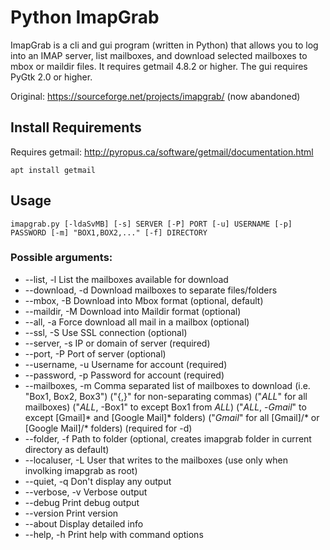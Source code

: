 # Python ImapGrab #

ImapGrab is a cli and gui program (written in Python) that allows you to log into an IMAP server, list mailboxes, and download selected mailboxes to mbox or maildir files. It requires getmail 4.8.2 or higher. The gui requires PyGtk 2.0 or higher.

Original: https://sourceforge.net/projects/imapgrab/ (now abandoned)

## Install Requirements ##

Requires getmail: http://pyropus.ca/software/getmail/documentation.html

```
apt install getmail
```

## Usage ##

```
imapgrab.py [-ldaSvMB] [-s] SERVER [-P] PORT [-u] USERNAME [-p] PASSWORD [-m] "BOX1,BOX2,..." [-f] DIRECTORY
```

### Possible arguments: ###
-    --list, -l        List the mailboxes available for download
-    --download, -d    Download mailboxes to separate files/folders
-    --mbox, -B        Download into Mbox format (optional, default)
-    --maildir, -M     Download into Maildir format (optional)
-    --all, -a         Force download all mail in a mailbox (optional)
-    --ssl, -S         Use SSL connection (optional)
-    --server, -s      IP or domain of server (required)
-    --port, -P        Port of server (optional)
-    --username, -u    Username for account (required)
-    --password, -p    Password for account (required)
-    --mailboxes, -m   Comma separated list of mailboxes to download 
                       (i.e. "Box1, Box2, Box3")
                       ("{,}" for non-separating commas)
                       ("_ALL_" for all mailboxes)
                       ("_ALL_, -Box1" to except Box1 from _ALL_)
                       ("_ALL_, -_Gmail_" to except [Gmail]* and [Google Mail]* folders)
                       ("_Gmail_" for all [Gmail]/* or [Google Mail]/* folders)
                       (required for -d)
-    --folder, -f      Path to folder
                       (optional, creates imapgrab folder in current directory as default)
-    --localuser, -L   User that writes to the mailboxes
                       (use only when involking imapgrab as root)
-    --quiet, -q       Don't display any output
-    --verbose, -v     Verbose output
-    --debug           Print debug output
-    --version         Print version
-    --about           Display detailed info
-    --help, -h        Print help with command options
